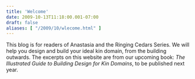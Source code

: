 ```yaml
---
title: 'Welcome'
date: 2009-10-13T11:18:00.001-07:00
draft: false
aliases: [ "/2009/10/wlecome.html" ]
---
```


This blog is for readers of Anastasia and the Ringing Cedars Series. We will help you design and build your ideal kin domain, from the building outwards. The excerpts on this website are from our upcoming book: _The Illustrated Guide to Building Design for Kin Domains_, to be published next year.